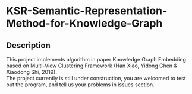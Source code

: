 # KSR-Semantic-Representation-Method-for-Knowledge-Graph
## Description
This project implements algorithm in paper Knowledge Graph Embedding based on Multi-View Clustering Framework (Han Xiao, Yidong Chen & Xiaodong Shi, 2019). <br>
The project currently is still under construction, you are welcomed to test out the program, and tell us your problems in issues section. 